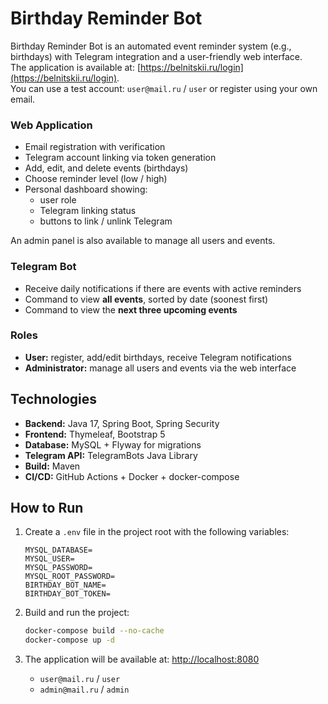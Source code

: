 # Birthday Reminder Bot

Birthday Reminder Bot is an automated event reminder system (e.g., birthdays) with Telegram integration and a user-friendly web interface.  
The application is available at: [https://belnitskii.ru/login](https://belnitskii.ru/login).  
You can use a test account: `user@mail.ru` / `user` or register using your own email.

### Web Application

- Email registration with verification
- Telegram account linking via token generation
- Add, edit, and delete events (birthdays)
- Choose reminder level (low / high)
- Personal dashboard showing:
  - user role
  - Telegram linking status
  - buttons to link / unlink Telegram

An admin panel is also available to manage all users and events.

### Telegram Bot

- Receive daily notifications if there are events with active reminders
- Command to view **all events**, sorted by date (soonest first)
- Command to view the **next three upcoming events**

### Roles

- **User:** register, add/edit birthdays, receive Telegram notifications  
- **Administrator:** manage all users and events via the web interface

## Technologies

- **Backend:** Java 17, Spring Boot, Spring Security  
- **Frontend:** Thymeleaf, Bootstrap 5  
- **Database:** MySQL + Flyway for migrations  
- **Telegram API:** TelegramBots Java Library  
- **Build:** Maven  
- **CI/CD:** GitHub Actions + Docker + docker-compose

## How to Run

1. Create a `.env` file in the project root with the following variables:

   ```env
   MYSQL_DATABASE=
   MYSQL_USER=
   MYSQL_PASSWORD=
   MYSQL_ROOT_PASSWORD=
   BIRTHDAY_BOT_NAME=
   BIRTHDAY_BOT_TOKEN=
   ```

2. Build and run the project:

    ```bash
    docker-compose build --no-cache
    docker-compose up -d
    ```

3. The application will be available at: [http://localhost:8080](http://localhost:8080)
   - `user@mail.ru` / `user`
   - `admin@mail.ru` / `admin`

